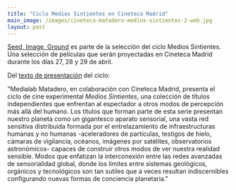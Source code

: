 ```yaml
---
title: "Ciclo Medios Sintientes en Cineteca Madrid"
main_image: /images/cineteca-matadero-medios-sintientes-2-web.jpg
layout: post
---
```


<a href="http://abelardogfournier.org/works/seedimageground.html">Seed, Image, Ground</a> es parte de la selección del ciclo Medios Sintientes. Una selección de películas que serán proyectadas en Cineteca Madrid durante los días 27, 28 y 29 de abril.

Del <a href="https://www.cinetecamadrid.com/ciclo/medios-sintientes">texto de presentación</a> del ciclo:

"Medialab Matadero, en colaboración con Cineteca Madrid, presenta el ciclo de cine experimental <em>Medios Sintientes</em>, una colección de títulos independientes que enfrentan al espectador a otros modos de percepción más allá del humano. Los títulos que forman parte de esta serie presentan nuestro planeta como un gigantesco aparato sensorial, una vasta red sensitiva distribuida formada por el entrelazamiento de infraestructuras humanas y no humanas -aceleradores de partículas, testigos de hielo, cámaras de vigilancia, océanos, imágenes por satélites, observatorios astronómicos- capaces de construir otros modos de ver nuestra realidad sensible. Modos que enfatizan la interconexión entre las redes avanzadas de sensorialidad global, donde los límites entre sistemas geológicos, orgánicos y tecnológicos son tan sutiles que a veces resultan indiscernibles configurando nuevas formas de conciencia planetaria."
